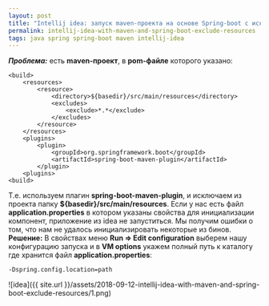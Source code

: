 ```yaml
---
layout: post
title: "Intellij idea: запуск maven-проекта на основе Spring-boot с исключением resources"
permalink: intellij-idea-with-maven-and-spring-boot-exclude-resources
tags: java spring spring-boot maven intellij-idea
---
```

**_Проблема:_** есть **maven-проект**, в **pom-файле** которого указано:

    <build>
        <resources>
            <resource>
                <directory>${basedir}/src/main/resources</directory>
                <excludes>
                    <exclude>*.*</exclude>
                </excludes>
            </resource>
        </resources>
        <plugins>
            <plugin>
                <groupId>org.springframework.boot</groupId>
                <artifactId>spring-boot-maven-plugin</artifactId>
            </plugin>
        <plugins>
    <build>
Т.е. используем плагин **spring-boot-maven-plugin**, и исключаем из проекта папку **${basedir}/src/main/resources**.
Если у нас есть файл **application.properties** в котором указаны свойства для инициализации компонент, приложение из idea не запуститься. Мы получим ошибки о том, что нам не удалось инициализировать некоторые из бинов.
**Решение:**
В свойствах меню **Run => Edit configuration** выберем нашу конфигурацию запуска и в **VM options** укажем полный путь к каталогу где хранится файл **application.properties**:
	
	-Dspring.config.location=path

![idea]({{ site.url }}/assets/2018-09-12-intellij-idea-with-maven-and-spring-boot-exclude-resources/1.png)
